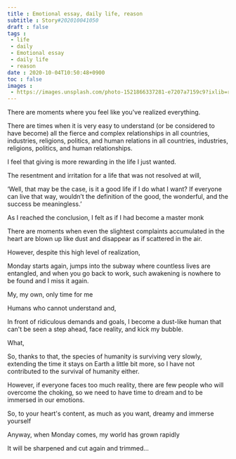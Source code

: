 ```yaml
---
title : Emotional essay, daily life, reason
subtitle : Story#202010041050
draft : false
tags :
 - life
 - daily
 - Emotional essay
 - daily life
 - reason
date : 2020-10-04T10:50:48+0900
toc : false
images : 
 - https://images.unsplash.com/photo-1521866337281-e7207a7159c9?ixlib=rb-1.2.1&q=80&fm=jpg&crop=entropy&cs=tinysrgb&w=1080&fit=max&ixid=eyJhcHBfaWQiOjE1NTU0OX0
---
```

There are moments where you feel like you've realized everything.  

There are times when it is very easy to understand (or be considered to have become) all the fierce and complex relationships in all countries, industries, religions, politics, and human relations in all countries, industries, religions, politics, and human relationships.  

I feel that giving is more rewarding in the life I just wanted.  

The resentment and irritation for a life that was not resolved at will,  

‘Well, that may be the case, is it a good life if I do what I want? If everyone can live that way, wouldn’t the definition of the good, the wonderful, and the success be meaningless.’  

As I reached the conclusion, I felt as if I had become a master monk  

There are moments when even the slightest complaints accumulated in the heart are blown up like dust and disappear as if scattered in the air.  

However, despite this high level of realization,  

Monday starts again, jumps into the subway where countless lives are entangled, and when you go back to work, such awakening is nowhere to be found and I miss it again.  

My, my own, only time for me  

Humans who cannot understand and,  

In front of ridiculous demands and goals, I become a dust-like human that can't be seen a step ahead, face reality, and kick my bubble.  

What,  

So, thanks to that, the species of humanity is surviving very slowly, extending the time it stays on Earth a little bit more, so I have not contributed to the survival of humanity either.  

However, if everyone faces too much reality, there are few people who will overcome the choking, so we need to have time to dream and to be immersed in our emotions.  

So, to your heart's content, as much as you want, dreamy and immerse yourself  

Anyway, when Monday comes, my world has grown rapidly  

It will be sharpened and cut again and trimmed...  
